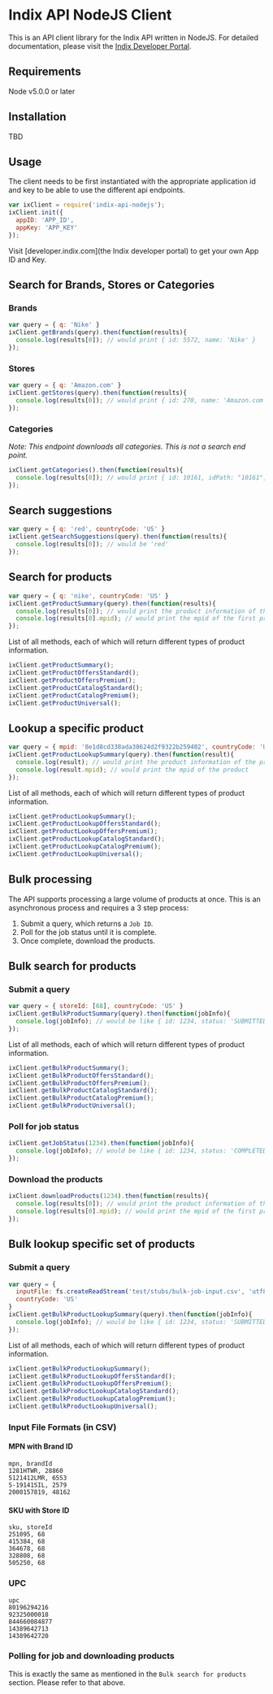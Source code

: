 # Indix API NodeJS Client
This is an API client library for the Indix API written in NodeJS. For detailed documentation, please visit the [Indix Developer Portal](https://developer.indix.com/).

## Requirements
Node v5.0.0 or later

## Installation
TBD

## Usage
The client needs to be first instantiated with the appropriate application id and key to be able to use the different api endpoints.
```js
var ixClient = require('indix-api-nodejs');
ixClient.init({
  appID: 'APP_ID',
  appKey: 'APP_KEY'
});
```
Visit [developer.indix.com](the Indix developer portal) to get your own App ID and Key.

## Search for Brands, Stores or Categories
### Brands
```js
var query = { q: 'Nike' }
ixClient.getBrands(query).then(function(results){
  console.log(results[0]); // would print { id: 5572, name: 'Nike' }
});
```
### Stores
```js
var query = { q: 'Amazon.com' }
ixClient.getStores(query).then(function(results){
  console.log(results[0]); // would print { id: 270, name: 'Amazon.com Marketplace', countryCode: 'US' }
});
```
### Categories
*Note: This endpoint downloads all categories. This is not a search end point.*
```js
ixClient.getCategories().then(function(results){
  console.log(results[0]); // would print { id: 10161, idPath: "10161", name: 'Computers & Accessories', namePath: 'Computers & Accessories' }
});
```

## Search suggestions
```js
var query = { q: 'red', countryCode: 'US' }
ixClient.getSearchSuggestions(query).then(function(results){
  console.log(results[0]); // would be 'red'
});
```

## Search for products
```js
var query = { q: 'nike', countryCode: 'US' }
ixClient.getProductSummary(query).then(function(results){
  console.log(results[0]); // would print the product information of the first product
  console.log(results[0].mpid); // would print the mpid of the first product
});
```
List of all methods, each of which will return different types of product information.
```js
ixClient.getProductSummary();
ixClient.getProductOffersStandard();
ixClient.getProductOffersPremium();
ixClient.getProductCatalogStandard();
ixClient.getProductCatalogPremium();
ixClient.getProductUniversal();
```

## Lookup a specific product
```js
var query = { mpid: '8e1d8cd338ada38624d2f9322b259402', countryCode: 'US' }
ixClient.getProductLookupSummary(query).then(function(result){
  console.log(result); // would print the product information of the product
  console.log(result.mpid); // would print the mpid of the product
});
```
List of all methods, each of which will return different types of product information.
```js
ixClient.getProductLookupSummary();
ixClient.getProductLookupOffersStandard();
ixClient.getProductLookupOffersPremium();
ixClient.getProductLookupCatalogStandard();
ixClient.getProductLookupCatalogPremium();
ixClient.getProductLookupUniversal();
```

## Bulk processing
The API supports processing a large volume of products at once. This is an asynchronous process and requires a 3 step process:

1. Submit a query, which returns a `Job ID`.
2. Poll for the job status until it is complete.
3. Once complete, download the products.

## Bulk search for products
### Submit a query
```js
var query = { storeId: [68], countryCode: 'US' }
ixClient.getBulkProductSummary(query).then(function(jobInfo){
  console.log(jobInfo); // would be like { id: 1234, status: 'SUBMITTED' }
});
```

List of all methods, each of which will return different types of product information.
```js
ixClient.getBulkProductSummary();
ixClient.getBulkProductOffersStandard();
ixClient.getBulkProductOffersPremium();
ixClient.getBulkProductCatalogStandard();
ixClient.getBulkProductCatalogPremium();
ixClient.getBulkProductUniversal();
```

### Poll for job status
```js
ixClient.getJobStatus(1234).then(function(jobInfo){
  console.log(jobInfo); // would be like { id: 1234, status: 'COMPLETED', count: 10000 }
});
```

### Download the products
```js
ixClient.downloadProducts(1234).then(function(results){
  console.log(results[0]); // would print the product information of the first product
  console.log(results[0].mpid); // would print the mpid of the first product
});
```

## Bulk lookup specific set of products
### Submit a query
```js
var query = {
  inputFile: fs.createReadStream('test/stubs/bulk-job-input.csv', 'utf8'), // Refer to examples below for format
  countryCode: 'US'
}
ixClient.getBulkProductLookupSummary(query).then(function(jobInfo){
  console.log(jobInfo); // would be like { id: 1234, status: 'SUBMITTED' }
});
```

List of all methods, each of which will return different types of product information.
```js
ixClient.getBulkProductLookupSummary();
ixClient.getBulkProductLookupOffersStandard();
ixClient.getBulkProductLookupOffersPremium();
ixClient.getBulkProductLookupCatalogStandard();
ixClient.getBulkProductLookupCatalogPremium();
ixClient.getBulkProductLookupUniversal();
```

### Input File Formats (in CSV)
#### MPN with Brand ID
```
mpn, brandId
1281HTWR, 28860
5121412LMR, 6553
S-19141SIL, 2579
2000157819, 48162
```

#### SKU with Store ID
```
sku, storeId
251095, 68
415384, 68
364678, 68
328808, 68
505250, 68
```

### UPC
```
upc
80196294216
92325000018
844660084877
14389642713
14389642720
```

### Polling for job and downloading products
This is exactly the same as mentioned in the `Bulk search for products` section. Please refer to that above.
